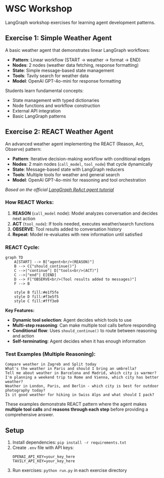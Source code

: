 # WSC Workshop

LangGraph workshop exercises for learning agent development patterns.

## Exercise 1: Simple Weather Agent
A basic weather agent that demonstrates linear LangGraph workflows:
- **Pattern**: Linear workflow (START → weather → format → END)
- **Nodes**: 2 nodes (weather data fetching, response formatting)
- **State**: Simple message-based state management
- **Tools**: Tavily search for weather data
- **Model**: OpenAI GPT-4o-mini for response formatting

Students learn fundamental concepts:
- State management with typed dictionaries
- Node functions and workflow construction
- External API integration
- Basic LangGraph patterns

## Exercise 2: REACT Weather Agent
An advanced weather agent implementing the REACT (Reason, Act, Observe) pattern:
- **Pattern**: Iterative decision-making workflow with conditional edges
- **Nodes**: 2 main nodes (`call_model`, `tool_node`) that cycle dynamically
- **State**: Message-based state with LangGraph reducers
- **Tools**: Multiple tools for weather and general search
- **Model**: OpenAI GPT-4o-mini for reasoning and tool orchestration

*Based on the official [LangGraph ReAct agent tutorial](https://langchain-ai.github.io/langgraph/how-tos/react-agent-from-scratch/)*

### How REACT Works:
1. **REASON** (`call_model` node): Model analyzes conversation and decides next action
2. **ACT** (`tool_node`): If tools needed, executes weather/search functions  
3. **OBSERVE**: Tool results added to conversation history
4. **Repeat**: Model re-evaluates with new information until satisfied

### REACT Cycle:
```mermaid
graph TD
    A[START] --> B["agent<br/>(REASON)"]
    B --> C{"should_continue()"}
    C -->|"continue"| D["tools<br/>(ACT)"]
    C -->|"end"| E[END]
    D --> F["OBSERVE<br/>(Tool results added to messages)"]
    F --> B
    
    style B fill:#e1f5fe
    style D fill:#f3e5f5
    style C fill:#fff3e0
```

**Key Features:**
- **Dynamic tool selection**: Agent decides which tools to use
- **Multi-step reasoning**: Can make multiple tool calls before responding
- **Conditional flow**: Uses `should_continue()` to route between reasoning and action
- **Self-terminating**: Agent decides when it has enough information

### Test Examples (Multiple Reasoning):
```
Compare weather in Zagreb and Split today
What's the weather in Paris and should I bring an umbrella?
Tell me about weather in Barcelona and Madrid, which city is warmer?
I'm planning a weekend trip to Rome and Vienna, which city has better weather?
Weather in London, Paris, and Berlin - which city is best for outdoor photography today?
Is it good weather for hiking in Swiss Alps and what should I pack?
```

These examples demonstrate REACT pattern where the agent makes **multiple tool calls** and **reasons through each step** before providing a comprehensive answer.

## Setup
1. Install dependencies: `pip install -r requirements.txt`
2. Create `.env` file with API keys:
   ```
   OPENAI_API_KEY=your_key_here
   TAVILY_API_KEY=your_key_here
   ```
3. Run exercises: `python run.py` in each exercise directory